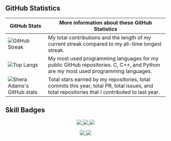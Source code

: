 
## GitHub Statistics
<!-- TABLE -->
| GitHub Stats | More information about these GitHub Statistics |
|---|---|
| ![GitHub Streak](https://github-readme-streak-stats.herokuapp.com/?user=sheraadams&count_private=true&show_icons=true&custom_title=Github&theme=tokyonight&bg_color=0,000000,130F40&layout=compact&border_radius=8) | My total contributions and the length of my current streak compared to my all-time longest streak.  |
| ![Top Langs](https://github-readme-stats.vercel.app/api/top-langs/?username=sheraadams&count_private=true&theme=tokyonight&bg_color=0,000000,130F40&layout=compact&border_radius=8&langs_count=20&hide=swift) | My most used programming languages for my public GitHub repositories. C, C++, and Python are my most used programming languages. |
| ![Shera Adams's GitHub stats](https://github-readme-stats.vercel.app/api?username=sheraadams&show_icons=true&count_private=true&theme=tokyonight&bg_color=0,000000,130F40&layout=compact&border_radius=10) | Total stars earned by my repositories, total commits this year, total PR, total issues, and total repositories that I contributed to last year. |

## Skill Badges

<!-- skills -->
<p align="center">
  <a href="https://skillicons.dev">
    <img src="https://skillicons.dev/icons?i=java,git,ai,ps,eclipse,ae,idea,c,cpp,cs" />
    <img src="https://skillicons.dev/icons?i=instagram,linkedin,lua,py,qt,twitter,vscode,visualstudio,r" />
    <img src="https://skillicons.dev/icons?i=pr,xd,ae,css,html,js" />
  </a>
</p>

<!-- contributors -->
<p align="center">
  <a href="https://skillicons.dev">
    <img src="https://img.shields.io/badge/all_contributors-32-orange.svg?style=flat-square" />
    <img src="https://komarev.com/ghpvc/?username=sheraadams" />
  </a>
</p>
